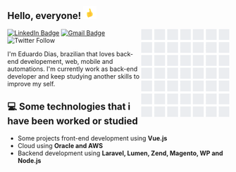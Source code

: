 ## Hello, everyone! <img src="https://github.com/edurodriguesdias/edurodriguesdias/blob/master/assets/hand-up.gif" width="30px">

<img align='right' src='https://github.com/edurodriguesdias/edurodriguesdias/blob/master/assets/github_wall.gif' width='200'>

[![LinkedIn Badge](https://img.shields.io/badge/-Eduardo%20Dias%20-blue?style=flat&logo=Linkedin&logoColor=white&link=https://www.linkedin.com/in/eduardo-rodrigues-dev)](https://www.linkedin.com/in/eduardo-rodrigues-dev/)
[![Gmail Badge](https://img.shields.io/badge/-eduardo.dias@picpay.com-c14438?style=flat&logo=Gmail&logoColor=white&link=mailto:eduardo.dias@picpay.com)](mailto:eduardo.dias@picpay.com)
![Twitter Follow](https://img.shields.io/twitter/follow/edudiasdev?label=Follow&style=social)

I'm Eduardo Dias, brazilian that loves back-end developement, web, mobile and automations. I'm currently work as back-end developer and keep studying another skills to improve my self.

## 💻 Some technologies that i have been worked or studied

- Some projects front-end development using **Vue.js**
- Cloud using **Oracle and AWS**
- Backend development using **Laravel, Lumen, Zend, Magento, WP and Node.js**

